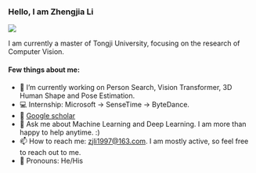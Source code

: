 ### Hello, I am Zhengjia Li

![](https://komarev.com/ghpvc/?username=serend1p1ty&color=blue)

I am currently a master of Tongji University, focusing on the research of Computer Vision.

#### Few things about me:
- 🔭 I’m currently working on Person Search, Vision Transformer, 3D Human Shape and Pose Estimation.
- 💻 Internship: Microsoft -> SenseTime -> ByteDance.
- 📜 [Google scholar](https://scholar.google.com/citations?user=4IrHkXkAAAAJ&hl=zh-CN&oi=sra)
- 💬 Ask me about Machine Learning and Deep Learning. I am more than happy to help anytime. :)
- 📫 How to reach me: zjli1997@163.com. I am mostly active, so feel free to reach out to me.
- 👨 Pronouns: He/His

